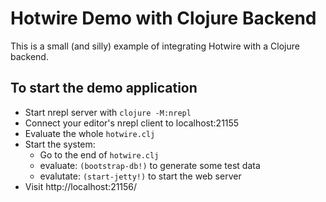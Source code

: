 # Hotwire Demo with Clojure Backend

This is a small (and silly) example of integrating Hotwire with a Clojure backend.

## To start the demo application

* Start nrepl server with `clojure -M:nrepl`
* Connect your editor's nrepl client to localhost:21155
* Evaluate the whole `hotwire.clj`
* Start the system:
  * Go to the end of `hotwire.clj`
  * evaluate: `(bootstrap-db!)` to generate some test data
  * evalutate: `(start-jetty!)` to start the web server
* Visit http://localhost:21156/
